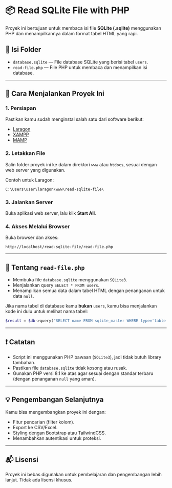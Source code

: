 # 📦 Read SQLite File with PHP

Proyek ini bertujuan untuk membaca isi file **SQLite (.sqlite)** menggunakan PHP dan menampilkannya dalam format tabel HTML yang rapi.

## 📁 Isi Folder

- `database.sqlite` — File database SQLite yang berisi tabel `users`.
- `read-file.php` — File PHP untuk membaca dan menampilkan isi database.

---

## 🚀 Cara Menjalankan Proyek Ini

### 1. Persiapan

Pastikan kamu sudah menginstal salah satu dari software berikut:

- [Laragon](https://laragon.org/)
- [XAMPP](https://www.apachefriends.org/)
- [MAMP](https://www.mamp.info/)

### 2. Letakkan File

Salin folder proyek ini ke dalam direktori `www` atau `htdocs`, sesuai dengan web server yang digunakan.

Contoh untuk Laragon:

```
C:\Users\user\laragon\www\read-sqlite-file\
```

### 3. Jalankan Server

Buka aplikasi web server, lalu klik **Start All**.

### 4. Akses Melalui Browser

Buka browser dan akses:

```
http://localhost/read-sqlite-file/read-file.php
```

---

## 📄 Tentang `read-file.php`

- Membuka file `database.sqlite` menggunakan `SQLite3`.
- Menjalankan query `SELECT * FROM users`.
- Menampilkan semua data dalam tabel HTML dengan penanganan untuk data `null`.

Jika nama tabel di database kamu **bukan** `users`, kamu bisa menjalankan kode ini dulu untuk melihat nama tabel:

```php
$result = $db->query("SELECT name FROM sqlite_master WHERE type='table'");
```

---

## ❗ Catatan

- Script ini menggunakan PHP bawaan (`SQLite3`), jadi tidak butuh library tambahan.
- Pastikan file `database.sqlite` tidak kosong atau rusak.
- Gunakan PHP versi 8.1 ke atas agar sesuai dengan standar terbaru (dengan penanganan `null` yang aman).

---

## 💡 Pengembangan Selanjutnya

Kamu bisa mengembangkan proyek ini dengan:

- Fitur pencarian (filter kolom).
- Export ke CSV/Excel.
- Styling dengan Bootstrap atau TailwindCSS.
- Menambahkan autentikasi untuk proteksi.

---

## 📬 Lisensi

Proyek ini bebas digunakan untuk pembelajaran dan pengembangan lebih lanjut. Tidak ada lisensi khusus.

